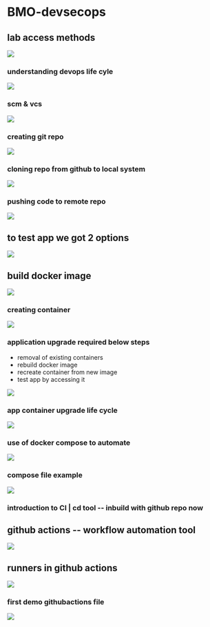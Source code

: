 # BMO-devsecops

## lab access methods

<img src="lab1.png">

### understanding devops life cyle 

<img src="devops1.png">

### scm & vcs 

<img src="scm1.png">

### creating git repo

<img src="scm2.png">

### cloning repo from github to local system 

<img src="clone.png">

### pushing code to remote repo 

<img src="push.png">

## to test app we got 2 options 

<img src="ops.png">

## build docker image 

<img src="build1.png">

### creating container 

<img src="run1.png">

### application upgrade required below steps

- removal of existing containers
- rebuild docker image
- recreate container from new image 
- test app by accessing it 

<img src="upgrade.png">

### app container upgrade life cycle 

<img src="appc.png">

### use of docker compose to automate

<img src="compose.png">

### compose file example 

<img src="compose1.png">

### introduction to CI | cd tool -- inbuild with github repo now 
## github actions -- workflow automation tool 

<img src="action1.png">

## runners in github actions 

<img src="runners.png">

### first demo githubactions file 

<img src="actions2.png">










